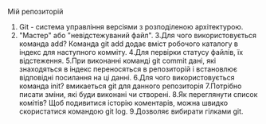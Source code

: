 Мій репозиторій
1. Git - система управління версіями з розподіленою архітектурою.
2. "Мастер" або "невідстежуваний файл".
3.Для чого використовується  команда add? Команда git add додає вміст робочого каталогу в індекс для наступного комміту.
4.Для первірки статусу файлів, їх відстеження.
5.При виконанні команді git commit дані, які знаходяться в індекс переносяться в репозиторій і встановлює відповідні посилання на ці данні.
6.Для чого використовується  команда init? вмикаеться git для данного репозиторія
7.Потрібно писати зміни, які буди виконані чи створені.
8.Як переглянути список комітів? Щоб подивитися історію коментарів, можна швидко скористатися командою git log.
9.Дозволяє вибирати гілками git.
